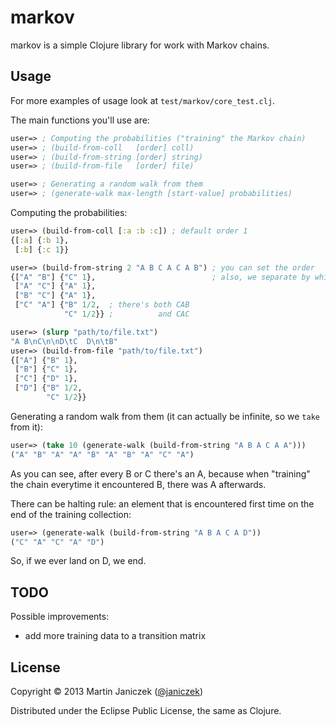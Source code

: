 # markov

markov is a simple Clojure library for work with Markov chains.

## Usage

For more examples of usage look at `test/markov/core_test.clj`.

The main functions you'll use are:

```clojure
user=> ; Computing the probabilities ("training" the Markov chain)
user=> ; (build-from-coll   [order] coll)
user=> ; (build-from-string [order] string)
user=> ; (build-from-file   [order] file)

user=> ; Generating a random walk from them
user=> ; (generate-walk max-length [start-value] probabilities)
```

Computing the probabilities:

```clojure
user=> (build-from-coll [:a :b :c]) ; default order 1
{[:a] {:b 1},
 [:b] {:c 1}}

user=> (build-from-string 2 "A B C A C A B") ; you can set the order
{["A" "B"] {"C" 1},                          ; also, we separate by whitespace
 ["A" "C"] {"A" 1},
 ["B" "C"] {"A" 1},
 ["C" "A"] {"B" 1/2,  ; there's both CAB
            "C" 1/2}} ;          and CAC

user=> (slurp "path/to/file.txt")
"A B\nC\n\nD\tC  D\n\tB"
user=> (build-from-file "path/to/file.txt")
{["A"] {"B" 1},
 ["B"] {"C" 1},
 ["C"] {"D" 1},
 ["D"] {"B" 1/2,
        "C" 1/2}}
```

Generating a random walk from them (it can actually be infinite, so we `take` from it):

```clojure
user=> (take 10 (generate-walk (build-from-string "A B A C A A")))
("A" "B" "A" "A" "B" "A" "B" "A" "C" "A")
```

As you can see, after every B or C there's an A, because when "training" the chain everytime it encountered B, there was A afterwards.

There can be halting rule: an element that is encountered first time on the end of the training collection:

```clojure
user=> (generate-walk (build-from-string "A B A C A D"))
("C" "A" "C" "A" "D")
```

So, if we ever land on D, we end.

## TODO

Possible improvements:

- add more training data to a transition matrix

## License

Copyright © 2013 Martin Janiczek ([@janiczek](http://twitter.com/janiczek))

Distributed under the Eclipse Public License, the same as Clojure.
